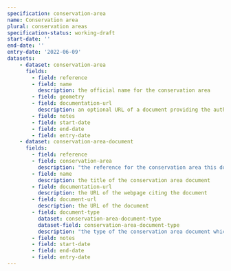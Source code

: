 ```yaml
---
specification: conservation-area
name: Conservation area
plural: conservation areas
specification-status: working-draft
start-date: ''
end-date: ''
entry-date: '2022-06-09'
datasets:
    - dataset: conservation-area
      fields:
        - field: reference
        - field: name
          description: the official name for the conservation area
        - field: geometry
        - field: documentation-url
          description: an optional URL of a document providing the authoritive source of the boundary. For example a PDF containing a map of the area indicated with a red-line boundary.
        - field: notes
        - field: start-date
        - field: end-date
        - field: entry-date
    - dataset: conservation-area-document
      fields:
        - field: reference
        - field: conservation-area
          description: "the reference for the conservation area this document is about"
        - field: name
          description: the title of the conservation area document
        - field: documentation-url
          description: the URL of the webpage citing the document
        - field: document-url
          description: the URL of the document
        - field: document-type
          dataset: conservation-area-document-type
          dataset-field: conservation-area-document-type
          description: "the type of the conservation area document which MUST be one of the following values: 'area-appraisal', 'notice', or blank"
        - field: notes
        - field: start-date
        - field: end-date
        - field: entry-date
---
```

